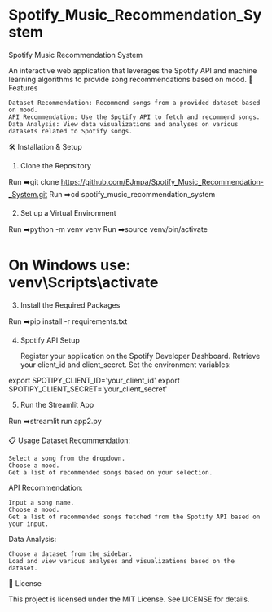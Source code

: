 # Spotify_Music_Recommendation_System
Spotify Music Recommendation System

An interactive web application that leverages the Spotify API and machine learning algorithms to provide song recommendations based on mood.
🎵 Features

    Dataset Recommendation: Recommend songs from a provided dataset based on mood.
    API Recommendation: Use the Spotify API to fetch and recommend songs.
    Data Analysis: View data visualizations and analyses on various datasets related to Spotify songs.

🛠 Installation & Setup
1. Clone the Repository

Run ➡️git clone https://github.com/EJmpa/Spotify_Music_Recommendation-_System.git
Run ➡️cd spotify_music_recommendation_system

2. Set up a Virtual Environment

Run ➡️python -m venv venv
Run ➡️source venv/bin/activate
# On Windows use: venv\Scripts\activate

3. Install the Required Packages

Run ➡️pip install -r requirements.txt

4. Spotify API Setup

    Register your application on the Spotify Developer Dashboard.
    Retrieve your client_id and client_secret.
    Set the environment variables:

export SPOTIPY_CLIENT_ID='your_client_id'
export SPOTIPY_CLIENT_SECRET='your_client_secret'

5. Run the Streamlit App

Run ➡️streamlit run app2.py

📋 Usage
Dataset Recommendation:

    Select a song from the dropdown.
    Choose a mood.
    Get a list of recommended songs based on your selection.

API Recommendation:

    Input a song name.
    Choose a mood.
    Get a list of recommended songs fetched from the Spotify API based on your input.

Data Analysis:

    Choose a dataset from the sidebar.
    Load and view various analyses and visualizations based on the dataset.

📜 License

This project is licensed under the MIT License. See LICENSE for details.









